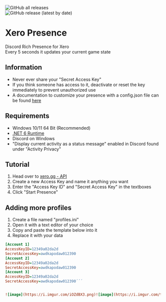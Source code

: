 ![GitHub all releases](https://img.shields.io/github/downloads/dekirai/xeropresence/total)  
![GitHub release (latest by date)](https://img.shields.io/github/v/release/dekirai/xeropresence)
# Xero Presence
Discord Rich Presence for Xero  
Every 5 seconds it updates your current game state

## Information
- Never ever share your "Secret Access Key"
- If you think someone has access to it, deactivate or reset the key immediately to prevent unauthorized use
- A documentation to customize your presence with a config.json file can be found [here](https://github.com/Dekirai/XeroPresence/blob/main/DOCUMENTATION.md)

## Requirements
- Windows 10/11 64 Bit (Recommended)
- [.NET 6 Runtime](https://dotnet.microsoft.com/en-us/download/dotnet/6.0)
- Discord on Windows
- "Display current activity as a status message" enabled in Discord found under "Activity Privacy"

## Tutorial
1. Head over to [xero.gg - API](https://xero.gg/settings/api)
2. Create a new Access Key and name it anything you want
3. Enter the "Access Key ID" and "Secret Access Key" in the textboxes
4. Click "Start Presence"

## Adding more profiles
1. Create a file named "profiles.ini"
2. Open it with a text editor of your choice
3. Copy and paste the template below into it
4. Replace it with your data

```ini
[Account 1]
AccessKeyID=12349a02da2d
SecretAccessKey=awdkapodaw012390
[Account 2]
AccessKeyID=12349a02da2d
SecretAccessKey=awdkapodaw012390
[Account 3]
AccessKeyID=12349a02da2d
SecretAccessKey=awdkapodaw012390´´´


![image](https://i.imgur.com/iOZdBX3.png)![image](https://i.imgur.com/ttVW6Zh.png)

